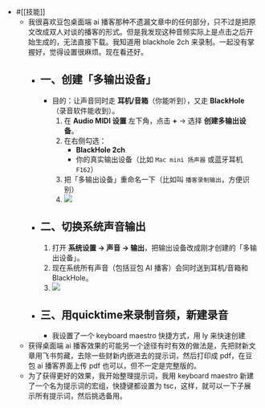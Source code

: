 - #[[技能]]
    - 我很喜欢豆包桌面端 ai 播客那种不遗漏文章中的任何部分，只不过是把原文改成双人对谈的播客的形式。但是我发现这种音频实际上是点击之后开始生成的，无法直接下载。我知道用 blackhole 2ch 来录制。一起没有掌握好，觉得设置很麻烦。现在看还好。
        - ## 一、创建「多输出设备」
            - 目的：让声音同时走 **耳机/音箱**（你能听到），又走 **BlackHole**（录音软件能收到）。
                1. 在 **Audio MIDI 设置** 左下角，点击 **+** → 选择 **创建多输出设备**。
                2. 在右侧勾选：
                    - **BlackHole 2ch**
                    - 你的真实输出设备（比如 `Mac mini 扬声器` 或蓝牙耳机 `F162`）
                3. 把「多输出设备」重命名一下（比如叫 `播客录制输出`，方便识别）
                4. ![](https://firebasestorage.googleapis.com/v0/b/firescript-577a2.appspot.com/o/imgs%2Fapp%2Fxinyiheng%2F5rk71_fJvc.png?alt=media&token=e29d791b-0628-410c-bd5a-1c14def8531e)
        - ## 二、切换系统声音输出
            1. 打开 **系统设置 → 声音 → 输出**，把输出设备改成刚才创建的「多输出设备」。
            2. 现在系统所有声音（包括豆包 AI 播客）会同时送到耳机/音箱和 BlackHole。
            3. ![](https://firebasestorage.googleapis.com/v0/b/firescript-577a2.appspot.com/o/imgs%2Fapp%2Fxinyiheng%2FZJMh07CpyK.png?alt=media&token=d265fbb0-0e47-40f0-9e5d-6d91fff2a364)
        - ## 三、用quicktime来录制音频，新建录音
            - 我设置了一个 keyboard maestro 快捷方式，用 ly 来快速创建
    - 获得桌面端 ai 播客效果的可能另一个途径有时有效的做法是，先把财新文章用飞书剪藏，去除一些财新内嵌进去的提示词，然后打印成 pdf，在豆包 ai 播客界面上传 pdf 也可以，但不一定是完整版的。
    - 为了获得更好的效果，我开始整理提示词，我用 keyboard maestro 新建了一个名为提示词的宏组，快捷键都设置为 tsc，这样，就可以一下子展示所有提示词，然后挑选备用。
